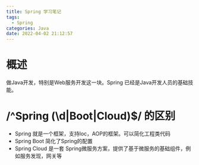 ```yaml
---
title: Spring 学习笔记
tags:
  - Spring
categories: Java
date: 2022-04-02 21:12:57
---
```


# 概述

做Java开发，特别是Web服务开发这一块。Spring 已经是Java开发人员的基础技能。

# /^Spring (\d|Boot|Cloud)$/ 的区别
- Spring 就是一个框架，支持Ioc，AOP的框架。可以简化工程类代码
- Spring Boot 简化了Spring的配置
- Spring Cloud 是一套 Spring微服务方案，提供了基于微服务的基础组件，例如服务发现，网关等
